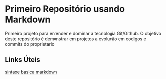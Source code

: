 # Primeiro Repositório usando Markdown
Primeiro projeto para entender e dominar a tecnologia Git/Github. O objetivo deste repositório é demonstrar em projetos a evolução em codigos e commits do proprietario.

## Links Úteis 
[sintaxe basica markdown](https://www.markdownguide.org/getting-started/)
